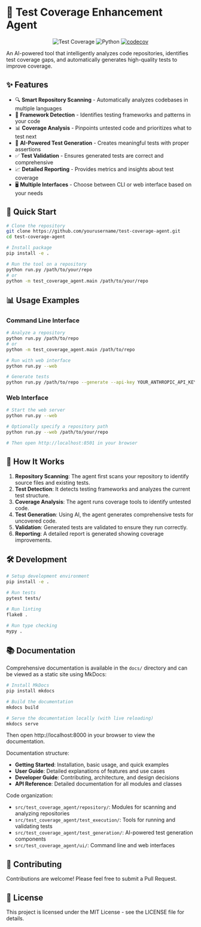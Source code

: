 # 🧪 Test Coverage Enhancement Agent

<div align="center">

![Test Coverage](https://img.shields.io/badge/Test%20Coverage-Enhanced-brightgreen)
![Python](https://img.shields.io/badge/Python-3.8%2B-blue)
[![codecov](https://codecov.io/gh/glsorensen/qe_agent_v2/graph/badge.svg?token=AJ1RWXR5GM)](https://codecov.io/gh/glsorensen/qe_agent_v2)


</div>

An AI-powered tool that intelligently analyzes code repositories, identifies test coverage gaps, and automatically generates high-quality tests to improve coverage.

## ✨ Features

- 🔍 **Smart Repository Scanning** - Automatically analyzes codebases in multiple languages
- 🔬 **Framework Detection** - Identifies testing frameworks and patterns in your code
- 📊 **Coverage Analysis** - Pinpoints untested code and prioritizes what to test next
- 🤖 **AI-Powered Test Generation** - Creates meaningful tests with proper assertions
- ✅ **Test Validation** - Ensures generated tests are correct and comprehensive
- 📈 **Detailed Reporting** - Provides metrics and insights about test coverage
- 🖥️ **Multiple Interfaces** - Choose between CLI or web interface based on your needs

## 🚀 Quick Start

```bash
# Clone the repository
git clone https://github.com/yourusername/test-coverage-agent.git
cd test-coverage-agent

# Install package
pip install -e .

# Run the tool on a repository
python run.py /path/to/your/repo
# or
python -m test_coverage_agent.main /path/to/your/repo
```

## 📊 Usage Examples

### Command Line Interface

```bash
# Analyze a repository
python run.py /path/to/repo
# or
python -m test_coverage_agent.main /path/to/repo

# Run with web interface
python run.py --web

# Generate tests
python run.py /path/to/repo --generate --api-key YOUR_ANTHROPIC_API_KEY
```

### Web Interface

```bash
# Start the web server
python run.py --web

# Optionally specify a repository path 
python run.py --web /path/to/your/repo

# Then open http://localhost:8501 in your browser
```

## 📝 How It Works

1. **Repository Scanning**: The agent first scans your repository to identify source files and existing tests.
2. **Test Detection**: It detects testing frameworks and analyzes the current test structure.
3. **Coverage Analysis**: The agent runs coverage tools to identify untested code.
4. **Test Generation**: Using AI, the agent generates comprehensive tests for uncovered code.
5. **Validation**: Generated tests are validated to ensure they run correctly.
6. **Reporting**: A detailed report is generated showing coverage improvements.

## 🛠️ Development

```bash
# Setup development environment
pip install -e .

# Run tests
pytest tests/

# Run linting
flake8 .

# Run type checking
mypy .
```

## 📚 Documentation

Comprehensive documentation is available in the `docs/` directory and can be viewed as a static site using MkDocs:

```bash
# Install MkDocs
pip install mkdocs

# Build the documentation
mkdocs build

# Serve the documentation locally (with live reloading)
mkdocs serve
```

Then open http://localhost:8000 in your browser to view the documentation.

Documentation structure:

- **Getting Started**: Installation, basic usage, and quick examples
- **User Guide**: Detailed explanations of features and use cases
- **Developer Guide**: Contributing, architecture, and design decisions
- **API Reference**: Detailed documentation for all modules and classes

Code organization:

- `src/test_coverage_agent/repository/`: Modules for scanning and analyzing repositories
- `src/test_coverage_agent/test_execution/`: Tools for running and validating tests
- `src/test_coverage_agent/test_generation/`: AI-powered test generation components
- `src/test_coverage_agent/ui/`: Command line and web interfaces

## 🤝 Contributing

Contributions are welcome! Please feel free to submit a Pull Request.

## 📜 License

This project is licensed under the MIT License - see the LICENSE file for details.